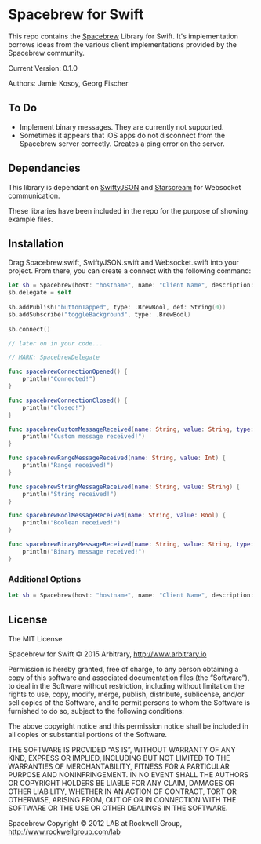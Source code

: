 Spacebrew for Swift
=====================
This repo contains the [Spacebrew](https://github.com/Spacebrew/spacebrew) Library for Swift. It's implementation borrows ideas from the various client implementations provided by the Spacebrew community.

Current Version: 0.1.0


Authors: Jamie Kosoy, Georg Fischer

To Do
--------------------
- Implement binary messages. They are currently not supported.
- Sometimes it appears that iOS apps do not disconnect from the Spacebrew server correctly. Creates a ping error on the server.

Dependancies
--------------------
This library is dependant on [SwiftyJSON](https://github.com/SwiftyJSON/SwiftyJSON) and [Starscream](https://github.com/daltoniam/starscream) for Websocket communication.

These libraries have been included in the repo for the purpose of showing example files.

Installation
--------------------
Drag Spacebrew.swift, SwiftyJSON.swift and Websocket.swift into your project. From there, you can create a connect with the following command:

```swift
let sb = Spacebrew(host: "hostname", name: "Client Name", description: "Client Alias")
sb.delegate = self
        
sb.addPublish("buttonTapped", type: .BrewBool, def: String(0))
sb.addSubscribe("toggleBackground", type: .BrewBool)
  
sb.connect()

// later on in your code...

// MARK: SpacebrewDelegate

func spacebrewConnectionOpened() {
    println("Connected!")
}

func spacebrewConnectionClosed() {
    println("Closed!")
}

func spacebrewCustomMessageReceived(name: String, value: String, type: String) {
    println("Custom message received!")
}

func spacebrewRangeMessageReceived(name: String, value: Int) {
    println("Range received!")
}

func spacebrewStringMessageReceived(name: String, value: String) {
    println("String received!")
}

func spacebrewBoolMessageReceived(name: String, value: Bool) {
    println("Boolean received!")
}

func spacebrewBinaryMessageReceived(name: String, value: String, type: NSMutableData?) {
    println("Binary message received!")
}

```

### Additional Options

```swift
let sb = Spacebrew(host: "hostname", name: "Client Name", description: "Client Alias", Spacebrew.Options(port: 9090, debug: false, reconnect: false))
```

License
--------------------
The MIT License


Spacebrew for Swift © 2015 Arbitrary, http://www.arbitrary.io

Permission is hereby granted, free of charge, to any person obtaining a copy of this software and associated documentation files (the “Software”), to deal in the Software without restriction, including without limitation the rights to use, copy, modify, merge, publish, distribute, sublicense, and/or sell copies of the Software, and to permit persons to whom the Software is furnished to do so, subject to the following conditions:

The above copyright notice and this permission notice shall be included in all copies or substantial portions of the Software.

THE SOFTWARE IS PROVIDED “AS IS”, WITHOUT WARRANTY OF ANY KIND, EXPRESS OR IMPLIED, INCLUDING BUT NOT LIMITED TO THE WARRANTIES OF MERCHANTABILITY, FITNESS FOR A PARTICULAR PURPOSE AND NONINFRINGEMENT. IN NO EVENT SHALL THE AUTHORS OR COPYRIGHT HOLDERS BE LIABLE FOR ANY CLAIM, DAMAGES OR OTHER LIABILITY, WHETHER IN AN ACTION OF CONTRACT, TORT OR OTHERWISE, ARISING FROM, OUT OF OR IN CONNECTION WITH THE SOFTWARE OR THE USE OR OTHER DEALINGS IN THE SOFTWARE.


Spacebrew Copyright © 2012 LAB at Rockwell Group, http://www.rockwellgroup.com/lab